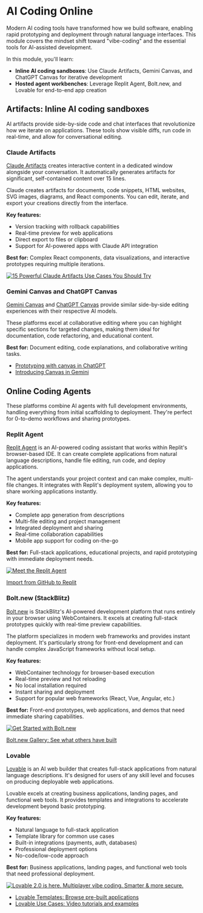 # AI Coding Online

Modern AI coding tools have transformed how we build software, enabling rapid prototyping and deployment through natural language interfaces. This module covers the mindset shift toward "vibe-coding" and the essential tools for AI-assisted development.

In this module, you'll learn:

- **Inline AI coding sandboxes**: Use Claude Artifacts, Gemini Canvas, and ChatGPT Canvas for iterative development
- **Hosted agent workbenches**: Leverage Replit Agent, Bolt.new, and Lovable for end-to-end app creation

## Artifacts: Inline AI coding sandboxes

AI artifacts provide side-by-side code and chat interfaces that revolutionize how we iterate on applications. These tools show visible diffs, run code in real-time, and allow for conversational editing.

### Claude Artifacts

[Claude Artifacts](https://support.anthropic.com/en/articles/9487310-what-are-artifacts-and-how-do-i-use-them) creates interactive content in a dedicated window alongside your conversation. It automatically generates artifacts for significant, self-contained content over 15 lines.

Claude creates artifacts for documents, code snippets, HTML websites, SVG images, diagrams, and React components. You can edit, iterate, and export your creations directly from the interface.

**Key features:**

- Version tracking with rollback capabilities
- Real-time preview for web applications
- Direct export to files or clipboard
- Support for AI-powered apps with Claude API integration

**Best for:** Complex React components, data visualizations, and interactive prototypes requiring multiple iterations.

[![15 Powerful Claude Artifacts Use Cases You Should Try](https://i.ytimg.com/vi_webp/UA2W4xTqQzs/sddefault.webp)](https://youtu.be/UA2W4xTqQzs)

### Gemini Canvas and ChatGPT Canvas

[Gemini Canvas](https://gemini.google/overview/canvas/) and [ChatGPT Canvas](https://openai.com/index/introducing-canvas/) provide similar side-by-side editing experiences with their respective AI models.

These platforms excel at collaborative editing where you can highlight specific sections for targeted changes, making them ideal for documentation, code refactoring, and educational content.

**Best for:** Document editing, code explanations, and collaborative writing tasks.

- [Prototyping with canvas in ChatGPT](https://youtu.be/JbIvaFh44EY)
- [Introducing Canvas in Gemini](https://youtu.be/4Leardp_AGc)

## Online Coding Agents

These platforms combine AI agents with full development environments, handling everything from initial scaffolding to deployment. They're perfect for 0-to-demo workflows and sharing prototypes.

### Replit Agent

[Replit Agent](https://docs.replit.com/replitai/agent) is an AI-powered coding assistant that works within Replit's browser-based IDE. It can create complete applications from natural language descriptions, handle file editing, run code, and deploy applications.

The agent understands your project context and can make complex, multi-file changes. It integrates with Replit's deployment system, allowing you to share working applications instantly.

**Key features:**

- Complete app generation from descriptions
- Multi-file editing and project management
- Integrated deployment and sharing
- Real-time collaboration capabilities
- Mobile app support for coding on-the-go

**Best for:** Full-stack applications, educational projects, and rapid prototyping with immediate deployment needs.

[![Meet the Replit Agent
](https://i.ytimg.com/vi_webp/IYiVPrxY8-Y/sddefault.webp)](https://youtu.be/IYiVPrxY8-Y)

[Import from GitHub to Replit](https://docs.replit.com/getting-started/quickstarts/import-from-github)

### Bolt.new (StackBlitz)

[Bolt.new](https://bolt.new/) is StackBlitz's AI-powered development platform that runs entirely in your browser using WebContainers. It excels at creating full-stack prototypes quickly with real-time preview capabilities.

The platform specializes in modern web frameworks and provides instant deployment. It's particularly strong for front-end development and can handle complex JavaScript frameworks without local setup.

**Key features:**

- WebContainer technology for browser-based execution
- Real-time preview and hot reloading
- No local installation required
- Instant sharing and deployment
- Support for popular web frameworks (React, Vue, Angular, etc.)

**Best for:** Front-end prototypes, web applications, and demos that need immediate sharing capabilities.

[![Get Started with Bolt.new
](https://i.ytimg.com/vi_webp/iFcc7FZH-xs/sddefault.webp)](https://youtu.be/iFcc7FZH-xs)

[Bolt.new Gallery: See what others have built](https://bolt.new/gallery)

### Lovable

[Lovable](https://docs.lovable.dev/) is an AI web builder that creates full-stack applications from natural language descriptions. It's designed for users of any skill level and focuses on producing deployable web applications.

Lovable excels at creating business applications, landing pages, and functional web tools. It provides templates and integrations to accelerate development beyond basic prototyping.

**Key features:**

- Natural language to full-stack application
- Template library for common use cases
- Built-in integrations (payments, auth, databases)
- Professional deployment options
- No-code/low-code approach

**Best for:** Business applications, landing pages, and functional web tools that need professional deployment.

[![Lovable 2.0 is here. Multiplayer vibe coding. Smarter & more secure.](https://i.ytimg.com/vi_webp/xDwR1_vrIg8/sddefault.webp)](https://youtu.be/xDwR1_vrIg8)

- [Lovable Templates: Browse pre-built applications](https://lovable.dev/templates)
- [Lovable Use Cases: Video tutorials and examples](https://docs.lovable.dev/use-case)
